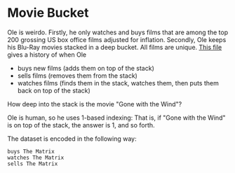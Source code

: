 # Movie Bucket

Ole is weirdo. Firstly, he only watches and buys films that are among
the top 200 grossing US box office films adjusted for inflation.
Secondly, Ole keeps his Blu-Ray movies stacked in a deep bucket. All
films are unique. [This file](https://gist.githubusercontent.com/cmrosenberg/063797d95318b2af3a07/raw/3b5bf3508e1ff14c549a7068774ef308d0fa6479/gistfile1.txt)
gives  a history of when Ole

* buys new films (adds them on top of the stack)
* sells films (removes them from the stack)
* watches films (finds them in the stack, watches them, then puts them back on
  top of the stack)

How deep into the stack is the movie "Gone with the Wind"?

Ole is human, so he uses 1-based indexing: That is, if "Gone with the
Wind" is on top of the stack, the answer is 1, and so forth.

The dataset is encoded in the following way:

```
buys The Matrix
watches The Matrix
sells The Matrix
```
